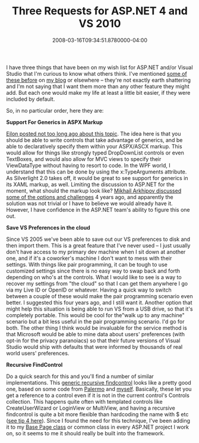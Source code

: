 ﻿---
title: Three Requests for ASP.NET 4 and VS 2010
date: "2008-03-16T09:34:51.8780000-04:00"
description: I have three things that have been on my wish list for ASP.NET
featuredImage: img/three-requests-for-asp-net-4-and-vs-2010-featured.png
---

I have three things that have been on my wish list for ASP.NET and/or Visual Studio that I'm curious to know what others think. I've mentioned [some of these before](http://aspadvice.com/blogs/ssmith/archive/2007/12/05/Generic-Web-Controls-and-EnumDropDownList.aspx) on [my blog](http://aspadvice.com/blogs/ssmith/archive/2004/04/02/1802.aspx) or elsewhere – they're not exactly earth shattering and I'm not saying that I want them more than any other feature they might add. But each one would make my life at least a little bit easier, if they were included by default.

So, in no particular order, here they are:

**Support For Generics in ASPX Markup**

[Eilon posted not too long ago about this topic](http://weblogs.asp.net/leftslipper/archive/2007/12/04/how-to-allow-generic-controls-in-asp-net-pages.aspx). The idea here is that you should be able to write controls that take advantage of generics, and be able to declaratively specify them within your ASPX/ASCX markup. This would allow for things like strongly typed DropDownList controls or even TextBoxes, and would also allow for MVC views to specify their ViewDataType without having to resort to code. In the WPF world, I understand that this can be done by using the x:TypeArguments attribute. As Silverlight 2.0 takes off, it would be great to see support for generics in its XAML markup, as well. Limiting the discussion to ASP.NET for the moment, what should the markup look like? [Mikhail Arkhipov discussed some of the options and challenges](http://blogs.msdn.com/mikhailarkhipov/archive/2004/08/18/216957.aspx) 4 years ago, and apparently the solution was not trivial or I have to believe we would already have it. However, I have confidence in the ASP.NET team's ability to figure this one out.

**Save VS Preferences in the cloud**

Since VS 2005 we've been able to save out our VS preferences to disk and then import them. This is a great feature that I've never used – I just usually don't have access to my primary dev machine when I sit down at another one, and if it's a coworker's machine I don't want to mess with their settings. With things like pair programming, it can be tough to use customized settings since there is no easy way to swap back and forth depending on who's at the controls. What I would like to see is a way to recover my settings from "the cloud" so that I can get them anywhere I go via my Live ID or OpenID or whatever. Having a quick way to switch between a couple of these would make the pair programming scenario even better. I suggested this four years ago, and I still want it. Another option that might help this situation is being able to run VS from a USB drive, so that it's completely portable. This would be cool for the"walk up to any machine" scenario but a bit less useful in the pair programming scenario. I'd go for both. The other thing I think would be invaluable for the service method is that Microsoft would be able to mine data about users' preferences (with opt-in for the privacy paranoiacs) so that their future versions of Visual Studio would ship with defaults that were informed by thousands of real world users' preferences.

**Recursive FindControl**

Do a quick search for this and you'll find a number of similar implementations. This [generic recursive findcontrol](http://intrepidnoodle.com/articles/18.aspx) looks like a pretty good one, based on some code from [Palermo](http://weblogs.asp.net/palermo4/archive/2007/04/13/recursive-findcontrol-t.aspx) and [myself](http://aspadvice.com/blogs/ssmith/archive/2006/08/23/Add-Profile-Items-in-CreateUserWizard-and-Recursive-FindControl.aspx). Basically, these let you get a reference to a control even if it is not in the current control's Controls collection. This happens quite often with templated controls like CreateUserWizard or LoginView or MultiView, and having a recursive findcontrol is quite a bit more flexible than hardcoding the name with $ etc ([see tip 4 here](http://weblogs.asp.net/dwahlin/archive/2007/04/17/simple-asp-net-2-0-tips-and-tricks-that-you-may-or-may-not-have-heard-about.aspx)). Since I found the need for this technique, I've been adding it to my [Base Page class](http://aspadvice.com/blogs/ssmith/archive/2006/09/14/Ultimate-ASP.NET-Base-Page-Class.aspx) or common class in every ASP.NET project I work on, so it seems to me it should really be built into the framework.

